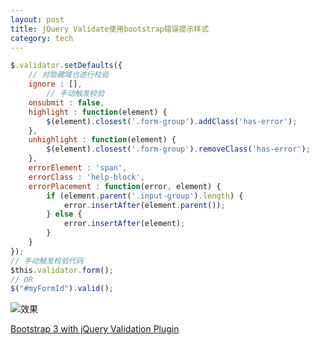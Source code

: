 ```yaml
---
layout: post
title: jQuery Validate使用bootstrap错误提示样式
category: tech
---
```


~~~ javascript
$.validator.setDefaults({
    // 对隐藏域也进行校验
    ignore : [],
        // 手动触发校验
    onsubmit : false,
    highlight : function(element) {
        $(element).closest('.form-group').addClass('has-error');
    },
    unhighlight : function(element) {
        $(element).closest('.form-group').removeClass('has-error');
    },
    errorElement : 'span',
    errorClass : 'help-block',
    errorPlacement : function(error, element) {
        if (element.parent('.input-group').length) {
            error.insertAfter(element.parent());
        } else {
            error.insertAfter(element);
        }
    }
});
// 手动触发校验代码
$this.validator.form();
// OR
$("#myFormId").valid();
~~~
<!--more-->

![效果](http://7xqzc5.com1.z0.glb.clouddn.com/13230801_TQRI.gif)

[Bootstrap 3 with jQuery Validation Plugin](http://stackoverflow.com/questions/18754020/bootstrap-3-with-jquery-validation-plugin)
